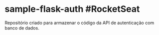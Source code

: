 # sample-flask-auth #RocketSeat

Repositório criado para armazenar o código da API de autenticação com banco de dados.